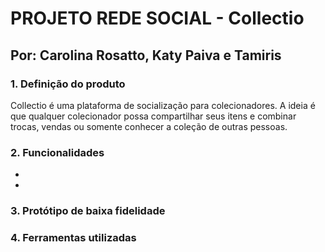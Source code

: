 # PROJETO REDE SOCIAL - Collectio

## Por: Carolina Rosatto, Katy Paiva e Tamiris 

### 1. Definição do produto
Collectio é uma plataforma de socialização para colecionadores. A ideia é que qualquer colecionador possa compartilhar seus itens e combinar trocas, vendas ou somente conhecer a coleção de outras pessoas.

### 2. Funcionalidades
-
-
### 3. Protótipo de baixa fidelidade

### 4. Ferramentas utilizadas